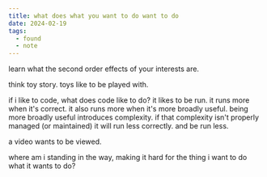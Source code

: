 ```yaml
---
title: what does what you want to do want to do
date: 2024-02-19
tags:
  - found
  - note
---
```


learn what the second order effects of your interests are.

think toy story. toys like to be played with.

if i like to code, what does code like to do? it likes to be run. it runs more when it's correct. it also runs more when it's more broadly useful. being more broadly useful introduces complexity. if that complexity isn't properly managed (or maintained) it will run less correctly. and be run less.

a video wants to be viewed.

where am i standing in the way, making it hard for the thing i want to do what it wants to do?
